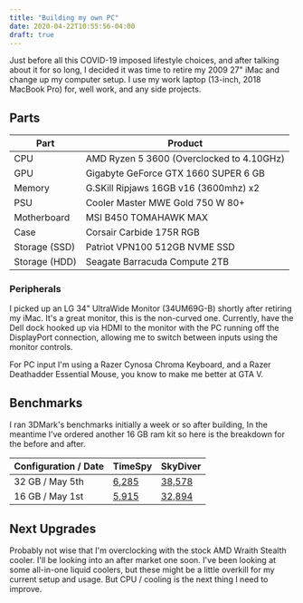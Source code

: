 ```yaml
---
title: "Building my own PC"
date: 2020-04-22T10:55:56-04:00
draft: true
---
```


Just before all this COVID-19 imposed lifestyle choices, and after talking about it for so long, I decided it was time to retire my 2009 27" iMac and change up my computer setup. I use my work laptop (13-inch, 2018 MacBook Pro) for, well work, and any side projects. 

## Parts

| Part | Product |
|---|---|
| CPU | AMD Ryzen 5 3600 (Overclocked to 4.10GHz) |
| GPU | Gigabyte GeForce GTX 1660 SUPER 6 GB |
| Memory | G.SKill Ripjaws 16GB v16 (3600mhz) x2 |
| PSU | Cooler Master MWE Gold 750 W 80+ |
| Motherboard | MSI B450 TOMAHAWK MAX |
| Case | Corsair Carbide 175R RGB |
| Storage (SSD) | Patriot VPN100 512GB NVME SSD |
| Storage (HDD) | Seagate Barracuda Compute 2TB |

### Peripherals

I picked up an LG 34" UltraWide Monitor (34UM69G-B) shortly after retiring my iMac. It's a great monitor, this is the non-curved one. 
Currently, have the Dell dock hooked up via HDMI to the monitor with the PC running off the DisplayPort connection, allowing me to switch between inputs using the monitor controls.

For PC input I'm using a Razer Cynosa Chroma Keyboard, and a Razer Deathadder Essential Mouse, you know to make me better at GTA V.

## Benchmarks

I ran 3DMark's benchmarks initially a week or so after building, In the meantime I've ordered another 16 GB ram kit so here is the breakdown for the before and after. 

| Configuration / Date | TimeSpy | SkyDiver |
| ------------- | ------- | -------- |
| 32 GB / May 5th | [6,285](https://www.3dmark.com/spy/11868164) | [38,578](https://www.3dmark.com/sd/5911583) |
| 16 GB / May 1st | [5,915](https://www.3dmark.com/spy/11790173) | [32,894](https://www.3dmark.com/sd/5905804) |

## Next Upgrades

Probably not wise that I'm overclocking with the stock AMD Wraith Stealth cooler. I'll be looking into an after market one soon. I've been looking at some all-in-one liquid coolers, but these might be a little overkill for my current setup and usage. But CPU / cooling is the next thing I need to improve. 

